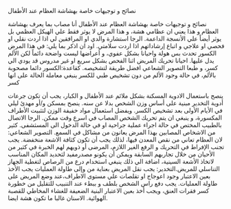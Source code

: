 نصائح و توجيهات خاصة بهشاشة العظام عند الأطفال


نصائح و توجيهات خاصة بهشاشة العظام عند الأطفال
أنا مصاب بما يعرف بهشاشة العظام و هذا يعني ان عظامي هشة، و هذا المرض لا يوثر فقط علي الهيكل العظمي بل يوثر أيضاً علي الأنسجة الداعمة.
الرجا استشارة والدي او المرافقين لي اذا اردت نقلي او فحصي او علاجي و اتباع إرشاداتهم اذا اردت سلامتي.
اود ان اذكر بما يلي:
في هذا المرض الكسور تحدث بس هولة واحيانا بشكل عفوي، و أعراضها ليست واضحة دائماً لكن الألم يدل عليها.
احيانا تحريك المريض اثنا الفحص بشكل سريع او غير مدروس قد يودي الي كسر، و طبعا التصوير الشعاعي افضل طريقة لتشخيصه.
كقاعدة:الكسور دائما مصحوبة بالألم، في حالة وجود الألم من دون تشخيص طبي للكسر ينبغي معاملة الحالة على انها كسر

ينصح باستعمال الادوية المسكنة بشكل ملائم عند الأطفال و الكبار،
يجب أن تكون جرعات أدوية التخدير مبنية على أساس وزن الشخص بدلا عن سنه.
ينصح بمسكن و/أو مهدئ ليلي في الأيام الأولى بعد تشخيص الكسر.
ويفضل اسثعمال مواد خفيفة الوزن لتثبيت الأطراف المكسورة، و ينبغي ان يتم تحريك الشخص المصاب في اسرع وقت ممكن. الرجا الاتصال بالطبيب المختص في حالة اجراء عملية جراحية او في حالة الدخول الى المسثشفى.
كثير من الاشخاص المصابين بهذا المرض يعانون من مشاكل في السمع.
التصوير الشعاعي:
لان العظام تعاني من نقص المعدن فيها، لذلك يجب أن تكون كثافة الاشعة منخفضة.
يجب تجنب الإفراط في التحريك و الرفع الغير اللازم، المرضى أو ذويهم لهم الخبرة في كثير من الأحيان من خلال تجاربهم السابقة ويمكن أن يكونو مصدرمفيد لثحديد المكان المناسب لاتخاذ الأشعة السينية، اضافة الي ذلك ينبغي استخدام درع من الرصاص لتغطية الجهاز التناسلي للمريض.التخدير:
يجب نقل المريض بعناية من وإلى طاولة العمليات
يجب الأخذ بعين الاعتبار وجود اعوجاج او تقلصات علي مستوى الاطراف،عند وضع المريض على طاولة العمليات.
يجب دفع راس الشخص بلطف و ببطء عند التنبيب للتقليل من خطورة كسر فقرات العنق، ويجب أخذ بعين الاعتبار البنية الضعيفة للغشاء المخاطي للقصبة الهوائية.
الاسنان غالبا ما تكون هشة ايضا.